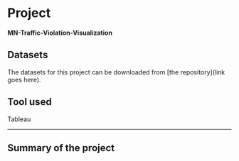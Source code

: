 # Project
**MN-Traffic-Violation-Visualization**
## Datasets
The datasets for this project can be downloaded from [the repository](link goes here).

## Tool used
Tableau

----

## Summary of the project
